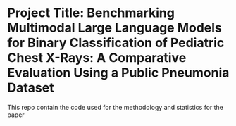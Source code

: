 # Project Title: Benchmarking Multimodal Large Language Models for Binary Classification of Pediatric Chest X-Rays: A Comparative Evaluation Using a Public Pneumonia Dataset


This repo contain the code used for the methodology and statistics for the paper